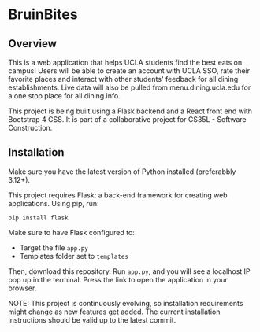 # BruinBites

## Overview
This is a web application that helps UCLA students find the best eats on campus! Users will be able to create an account with UCLA SSO, rate their favorite places and interact with other students' feedback for all dining establishments. Live data will also be pulled from menu.dining.ucla.edu for a one stop place for all dining info.

This project is being built using a Flask backend and a React front end with Bootstrap 4 CSS. It is part of a collaborative project for CS35L - Software Construction.

## Installation
Make sure you have the latest version of Python installed (preferabbly 3.12+).

This project requires Flask: a back-end framework for creating web applications. Using pip, run:

```
pip install flask
```

Make sure to have Flask configured to:
 - Target the file `app.py`
 - Templates folder set to `templates`
   
Then, download this repository. Run `app.py`, and you will see a localhost IP pop up in the terminal. Press the link to open the application in your browser.

NOTE: This project is continuously evolving, so installation requirements might change as new features get added. The current installation instructions should be valid up to the latest commit.


